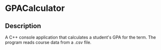 # GPACalculator

## Description
A C++ console application that calculates a student's GPA for the term. The program reads course data from a .csv file.